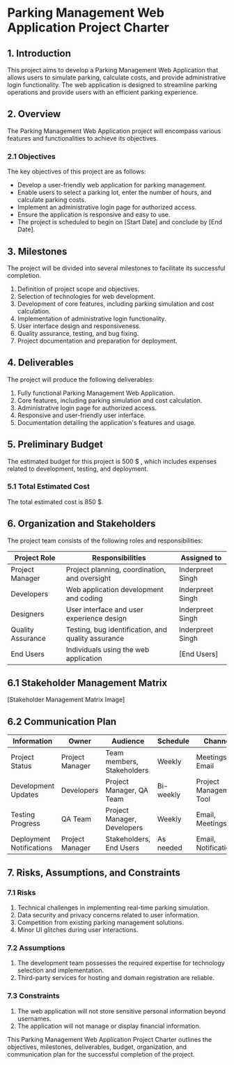 # Parking Management Web Application Project Charter

## 1. Introduction

This project aims to develop a Parking Management Web Application that allows users to simulate parking, calculate costs, and provide administrative login functionality. The web application is designed to streamline parking operations and provide users with an efficient parking experience.

## 2. Overview

The Parking Management Web Application project will encompass various features and functionalities to achieve its objectives.

### 2.1 Objectives

The key objectives of this project are as follows:

- Develop a user-friendly web application for parking management.
- Enable users to select a parking lot, enter the number of hours, and calculate parking costs.
- Implement an administrative login page for authorized access.
- Ensure the application is responsive and easy to use.
- The project is scheduled to begin on [Start Date] and conclude by [End Date].

## 3. Milestones

The project will be divided into several milestones to facilitate its successful completion.

1. Definition of project scope and objectives.
2. Selection of technologies for web development.
3. Development of core features, including parking simulation and cost calculation.
4. Implementation of administrative login functionality.
5. User interface design and responsiveness.
6. Quality assurance, testing, and bug fixing.
7. Project documentation and preparation for deployment.

## 4. Deliverables

The project will produce the following deliverables:

1. Fully functional Parking Management Web Application.
2. Core features, including parking simulation and cost calculation.
3. Administrative login page for authorized access.
4. Responsive and user-friendly user interface.
5. Documentation detailing the application's features and usage.

## 5. Preliminary Budget

The estimated budget for this project is 500 $ , which includes expenses related to development, testing, and deployment.

### 5.1 Total Estimated Cost

The total estimated cost is 850 $.

## 6. Organization and Stakeholders

The project team consists of the following roles and responsibilities:

| Project Role       | Responsibilities                                   | Assigned to       |
|--------------------|---------------------------------------------------|-------------------|
| Project Manager    | Project planning, coordination, and oversight     | Inderpreet Singh |
| Developers         | Web application development and coding              | Inderpreet Singh     |
| Designers          | User interface and user experience design         | Inderpreet Singh     |
| Quality Assurance  | Testing, bug identification, and quality assurance | Inderpreet Singh       |
| End Users          | Individuals using the web application             | [End Users]       |

## 6.1 Stakeholder Management Matrix

[Stakeholder Management Matrix Image]

## 6.2 Communication Plan

| Information             | Owner             | Audience           | Schedule   | Channel               |
|-------------------------|-------------------|--------------------|------------|-----------------------|
| Project Status          | Project Manager   | Team members, Stakeholders | Weekly     | Meetings, Email       |
| Development Updates    | Developers        | Project Manager, QA Team    | Bi-weekly  | Project Management Tool |
| Testing Progress        | QA Team           | Project Manager, Developers | Weekly     | Email, Meetings        |
| Deployment Notifications| Project Manager   | Stakeholders, End Users   | As needed  | Email, Notifications   |

## 7. Risks, Assumptions, and Constraints

### 7.1 Risks

1. Technical challenges in implementing real-time parking simulation.
2. Data security and privacy concerns related to user information.
3. Competition from existing parking management solutions.
4. Minor UI glitches during user interactions.

### 7.2 Assumptions

1. The development team possesses the required expertise for technology selection and implementation.
2. Third-party services for hosting and domain registration are reliable.

### 7.3 Constraints

1. The web application will not store sensitive personal information beyond usernames.
2. The application will not manage or display financial information.

This Parking Management Web Application Project Charter outlines the objectives, milestones, deliverables, budget, organization, and communication plan for the successful completion of the project.
